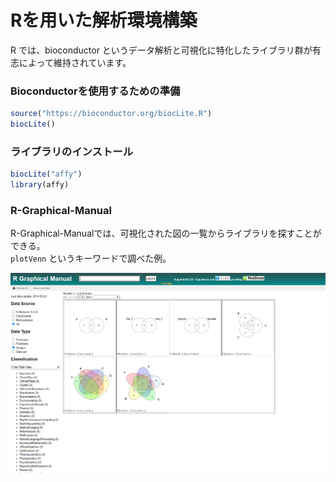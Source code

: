 # Rを用いた解析環境構築

R では、bioconductor というデータ解析と可視化に特化したライブラリ群が有志によって維持されています。


### Bioconductorを使用するための準備

```r
source("https://bioconductor.org/biocLite.R")
biocLite()
```

### ライブラリのインストール

```r
biocLite("affy")
library(affy)
```


### R-Graphical-Manual

R-Graphical-Manualでは、可視化された図の一覧からライブラリを探すことができる。  
`plotVenn` というキーワードで調べた例。

![An image](./R-graphical-manual.png)
